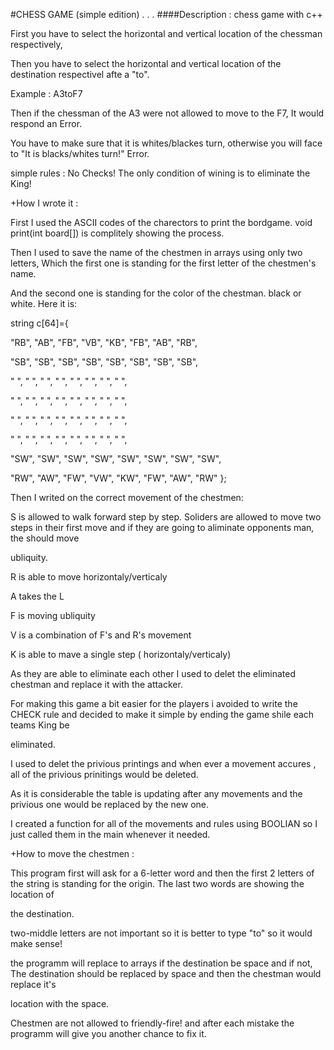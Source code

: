 #CHESS GAME (simple edition)
.
.
.
####Description : chess game with c++


First you have to select the horizontal and vertical location of the chessman respectively,


Then you have to select the horizontal and vertical location of the destination respectivel afte a "to".


Example : A3toF7


Then if the chessman of the A3 were not allowed to move to the F7, It would respond an Error.


You have to make sure that it is whites/blackes turn, otherwise you will face to "It is blacks/whites turn!" Error.


simple rules : No Checks! The only condition of wining is to eliminate the King!


+How I wrote it :


First I used the ASCII codes of the charectors to print the bordgame. void print(int board[]) is complitely showing the process.

Then I used to save the name of the chestmen in arrays using only two letters, Which the first one is standing for the first letter of the chestmen's name.



And the second one is standing for the color of the chestman. black or white. Here it is:


string c[64]={


"RB", "AB", "FB", "VB", "KB", "FB", "AB", "RB",


"SB", "SB", "SB", "SB", "SB", "SB", "SB", "SB",


"  ", "  ", "  ", "  ", "  ", "  ", "  ", "  ",


"  ", "  ", "  ", "  ", "  ", "  ", "  ", "  ",


"  ", "  ", "  ", "  ", "  ", "  ", "  ", "  ",


"  ", "  ", "  ", "  ", "  ", "  ", "  ", "  ",


"SW", "SW", "SW", "SW", "SW", "SW", "SW", "SW",


"RW", "AW", "FW", "VW", "KW", "FW", "AW", "RW" };


Then I writed on the correct movement of the chestmen:


S is allowed to walk forward step by step. Soliders are allowed to move two steps in their first move and if they are going to aliminate opponents man, the should move 

ubliquity.


R is able to move horizontaly/verticaly 


A takes the L


F is moving ubliquity


V is a combination of F's and R's movement


K is able to mave a single step ( horizontaly/verticaly)


As they are able to eliminate each other I used to delet the eliminated chestman and replace it with the attacker.


For making this game a bit easier for the players i avoided to write the CHECK rule and decided to make it simple by ending the game shile each teams King be 

eliminated.


I used to delet the privious printings and when ever a movement accures , all of the privious prinitings would be deleted.


As it is considerable the table is updating after any movements and the privious one would be replaced by the new one.


I created a function for all of the movements and rules using BOOLIAN so I just called them in the main whenever it needed.


+How to move the chestmen :


This program first will ask for a 6-letter word and then the first 2 letters of the string is standing for the origin. The last two words are showing the location of 


the destination.


two-middle letters are not important so it is better to type "to" so it would make sense!


the programm will replace to arrays if the destination be space and if not, The destination should be replaced by space and then the chestman would replace it's 


location with the space.


Chestmen are not allowed to friendly-fire! and after each mistake the programm will give you another chance to fix it.
